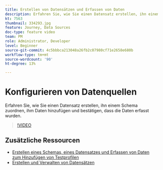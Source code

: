 ```yaml
---
title: Erstellen von Datensätzen und Erfassen von Daten
description: Erfahren Sie, wie Sie einen Datensatz erstellen, ihn einem Schema zuordnen, ihm Daten hinzufügen und bestätigen, dass die Daten erfasst wurden.
kt: 7563
thumbnail: 334293.jpg
feature: Journey, Data Sources
doc-type: feature video
team: PM
role: Administrator, Developer
level: Beginner
source-git-commit: 4c5bbbca213048a26fb2c07980cf71e2658e680b
workflow-type: tm+mt
source-wordcount: '90'
ht-degree: 13%

---
```



# Konfigurieren von Datenquellen

Erfahren Sie, wie Sie einen Datensatz erstellen, ihn einem Schema zuordnen, ihm Daten hinzufügen und bestätigen, dass die Daten erfasst wurden.

>[!VIDEO](https://video.tv.adobe.com/v/334293?quality=12)

## Zusätzliche Ressourcen

* [Erstellen eines Schemas, eines Datensatzes und Erfassen von Daten zum Hinzufügen von Testprofilen](https://experienceleague.adobe.com/docs/journey-optimizer/using/orchestrate-journeys/about-journeys/creating-test-profiles.html)
* [Erstellen und Verwalten von Datensätzen](https://experienceleague.adobe.com/docs/experience-platform/catalog/datasets/user-guide.html?lang=de)
